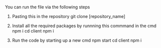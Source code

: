 You can run the file via the following steps

1. Pasting this in the repository
    git clone [repository_name]
2. Install all the required packages by runnning this commmand in the cmd
    npm i
    cd client
    npm i 

3. Run the code by starting up a new cmd
    npm start 
    cd client
    npm i

